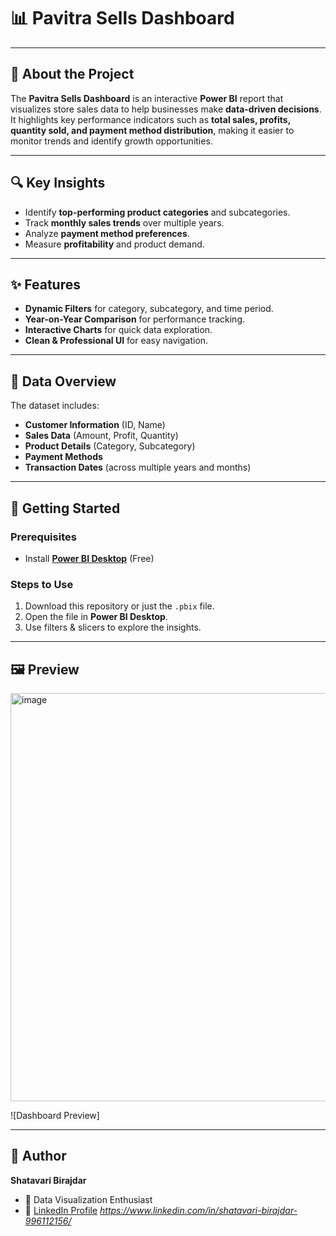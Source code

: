 
# 📊 Pavitra Sells Dashboard


---

## 📖 About the Project

The **Pavitra Sells Dashboard** is an interactive **Power BI** report that visualizes store sales data to help businesses make **data-driven decisions**.
It highlights key performance indicators such as **total sales, profits, quantity sold, and payment method distribution**, making it easier to monitor trends and identify growth opportunities.

---

## 🔍 Key Insights

* Identify **top-performing product categories** and subcategories.
* Track **monthly sales trends** over multiple years.
* Analyze **payment method preferences**.
* Measure **profitability** and product demand.

---

## ✨ Features

* **Dynamic Filters** for category, subcategory, and time period.
* **Year-on-Year Comparison** for performance tracking.
* **Interactive Charts** for quick data exploration.
* **Clean & Professional UI** for easy navigation.

---

## 📂 Data Overview

The dataset includes:

* **Customer Information** (ID, Name)
* **Sales Data** (Amount, Profit, Quantity)
* **Product Details** (Category, Subcategory)
* **Payment Methods**
* **Transaction Dates** (across multiple years and months)

---

## 🚀 Getting Started

### Prerequisites

* Install **[Power BI Desktop](https://powerbi.microsoft.com/desktop/)** (Free)

### Steps to Use

1. Download this repository or just the `.pbix` file.
2. Open the file in **Power BI Desktop**.
3. Use filters & slicers to explore the insights.

---

## 🖼 Preview

<img width="1219" height="653" alt="image" src="https://github.com/user-attachments/assets/1f02f017-1fbb-44d0-93b6-a46fa5274c8b" />

![Dashboard Preview]

---

## 👤 Author

**Shatavari Birajdar**

* 💼 Data Visualization Enthusiast
* 🔗 [LinkedIn Profile](#) *https://www.linkedin.com/in/shatavari-birajdar-996112156/*
  

